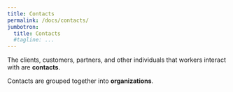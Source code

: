 ```yaml
---
title: Contacts
permalink: /docs/contacts/
jumbotron:
  title: Contacts
  #tagline: ...
---
```


The clients, customers, partners, and other individuals that workers interact with are **contacts**.

Contacts are grouped together into **organizations**.
